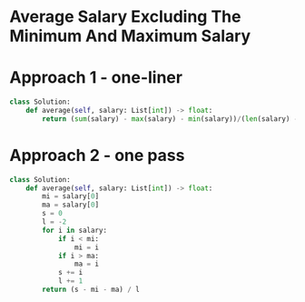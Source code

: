 # Average Salary Excluding The Minimum And Maximum Salary
# Approach 1 - one-liner
```python
class Solution:
    def average(self, salary: List[int]) -> float:
        return (sum(salary) - max(salary) - min(salary))/(len(salary) - 2)
```
# Approach 2 - one pass
```python
class Solution:
    def average(self, salary: List[int]) -> float:
        mi = salary[0]
        ma = salary[0]
        s = 0
        l = -2
        for i in salary:
            if i < mi:
                mi = i
            if i > ma:
                ma = i
            s += i
            l += 1
        return (s - mi - ma) / l
```
